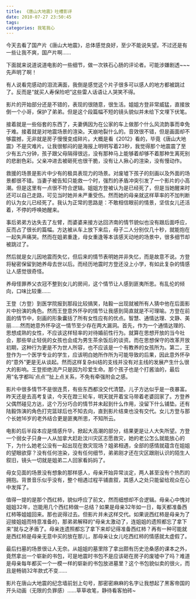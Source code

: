```yaml
---
title: 《唐山大地震》吐槽影评
date: 2010-07-27 23:50:45
tags:
categories: 我笔我心
---
```


今天去看了国产片《唐山大地震》，总体感觉良好，至少不能说失望。不过还是有一些让我不爽，国产片啊……

下面就来说道说道电影的一些细节，做一次铁石心肠的评论者。可能涉嫌剧透~~~先声明了啊！

有人说看完感动的泪流满面，我倒是感觉这个片子很多可以感人的地方都被跳过了。反而是“就买人寿保险吧”这些雷人话语让人哭笑不得。

影片的开始部分还是不错的，表现的很随意，很生活。姐姐方登非常威猛，直接放倒一个小哥，保护了弟弟。但是这个段篇幅不短的镜头貌似并未给下文埋下伏笔。

<!--more-->

接着就是一些俗套的东西了，夫妻俩因为在公家的车上做那个什么风流韵事而幸免于难。接着就是对地震场景的渲染。天崩地裂什么的。音效很不错，但是画面却不够震撼，无非就是房子慢慢变成碎片。大概是看《2012》看的，毕竟《唐山大地震》不是灾难片。让我很郁闷的是海报上明明写着23秒，我觉得那个地震震了至少有五六分钟，孩子跟父母隔得很远，没有那种马上能够着却够不着那种生离死别的悲剧色彩。父亲冲进去被砸死也很干脆，没有让人揪心的渲染，没有慢动作。

救援的场景是影片中少有的极具表现力的场景。对废墟下孩子的刻画以及外面的场景都很不错。当妻子被告知只能救一个时，强烈的矛盾冲突引发了一个影片的小高潮。但是这里有一点很不符合逻辑。姐姐方登被认为是已经死了，但是当她醒来时还可以自己走路，可见当时她并未严重受伤。然而她的母亲就这样草率的不加判断的认为女儿已经死了。我认为正常的思路是：不敢相信眼前的情景，坚信女儿还活着，不停的呼唤她醒来。

事后弟弟方达失去了左臂，而婆婆来接方达回济南的情节貌似也没有跟后面呼应，反而占了很长的篇幅。方达被从车上放下来后，母子二人分别仅几十秒，就能抱在一起失声痛哭。然而在姐弟重逢，母女重逢等本该感天动地的场景中，很多细节却被跳过了。

然后就是女儿因地震而失忆，但后来的情节表明她并非失忆，而是故意不说。方登将秘密保留到她养母去世以后。而经历地震时方登还没上小学，有如此复杂的情感让人感觉很奇怪。

养母怪罪养父衣冠不整到女儿的房间，这个情节让人感到匪夷所思。有乱伦的倾向，口味比较重……

王登（方登）到医学院报到那段比较搞笑，陆毅一出现就被所有人猜中他在后面影片中扮演的角色。然而王登意外怀孕的情节让我感到简直就是不可理喻。方登在前面的情节中，刻画的形象囊括了所有女性应有的优点。智慧、通情达理、文静、美丽……然而她意外怀孕这一情节至少存在两大漏洞。首先，作为一个通情达理的、思想成熟的女性，不应该这样轻率的对待婚前性行为。就算在思想开放的当今社会，那些举止轻佻的女孩也会成为男生茶余饭后的谈资。而在思想保守的改革开放初期，这种行为更是不为世人所容，也不应该是一个有教养的女孩所为。第二，王登作为一个医学专业的学生，应该明白她所作所为可能导致的后果，因此意外怀孕的“意外”更是无从谈起。然而这样复杂纠结的支线并没有对主线的发展产生什么很大的影响。王登拒绝流产只是因为珍爱生命。那个孩子也是个打酱油的，最后用“名字都叫‘点点’”扯上点关系，不免有牵强附会之感。

影片中很多情节不是很连贯，有些东西都没交代清楚。儿子方达似乎是一夜暴富。昨天还是去高考复读，今天在蹬三轮车，明天就开着宝马带着老婆回家了。方登养父偶然碰见方达，这个万分巧合的情节并未起到什么作用，没留下什么铺垫。还有陆毅饰演的角色打完篮球后也不知去向，直到影片结束也没有交代。女儿方登与那个长她16岁的老外结合更是匪夷所思，不知所云。

电影的后半段本应是情感升华，掀起大高潮的部分，结果更是让人大失所望。方登一个弱女子只身一人从加拿大赶赴汶川灾区志愿救灾，她的老公怎么就能放心的下，为什么她老公没有一起出现在救灾现场？姐弟相遇，全部的感情就蕴含在姐姐的望眼欲穿？没有任何渲染，没有任何细节，弟弟刚才还在灾区跟刚认识的陌生人叙旧，镜头一切就是姐弟二人回家看妈妈了。

母女见面的场景没有想象的那样感人，母亲开始异常淡定，两人甚至没有个热烈的拥抱。背景音乐似乎没有，整个相遇过程平铺直叙，其感人之处只能留给观众在心中发挥了。

值得一提的是那个西红柿，貌似呼应了前文，然而细想却不合逻辑。母亲心中愧对姐姐32年，岂能用几个西红柿做一总结？如果是母亲32年如一日，每天都准备西红柿等姐姐回来。那也说得过去。但影片并未这样交代。如果说西红柿是母亲为了迎接姐姐而特意准备的，那弟弟解释的“母亲太激动了，连姐姐的遗照都忘了拿下来”就与之矛盾了。母亲连遗照都忘了拿下来却记得准备西红柿？再有一种可能就是西红柿是母亲无意中买的放在那儿，那母亲让女儿吃西红柿的情感就太虚假了。

最后扫墓的场景很让人无奈。从姐姐的墓里除了拿出颇有历史沧桑感的课本之外，竟然拿出一个崭新的书包，可是地震时书包不是应该砸在房子的废墟中了吗？难道是母亲每年都买一个一模一样的崭新的书包放进墓里？这个书包貌似卖的很火，而且是畅销32年款式不变……

影片在唐山大地震的纪念墙前划上句号，那密密麻麻的名字让我想起了黑客帝国的开头动画（无限的负罪感）……草草收笔，静待看客拍砖~
